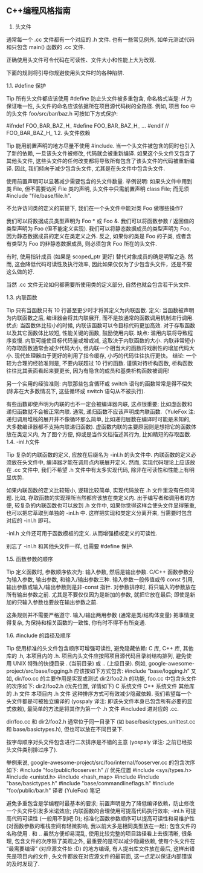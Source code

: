 C++编程风格指南
--------------------------------------------------------------------


1. 头文件

通常每一个 .cc 文件都有一个对应的 .h 文件. 也有一些常见例外, 如单元测试代码和只包含 main() 函数的 .cc 文件.

正确使用头文件可令代码在可读性、文件大小和性能上大为改观.

下面的规则将引导你规避使用头文件时的各种陷阱.

1.1. #define 保护

Tip
所有头文件都应该使用 #define 防止头文件被多重包含, 命名格式当是: <PROJECT>_<PATH>_<FILE>_H_
为保证唯一性, 头文件的命名应该依据所在项目源代码树的全路径. 例如, 项目 foo 中的头文件 foo/src/bar/baz.h 可按如下方式保护:

#ifndef FOO_BAR_BAZ_H_
#define FOO_BAR_BAZ_H_
…
#endif // FOO_BAR_BAZ_H_
1.2. 头文件依赖

Tip
能用前置声明的地方尽量不使用 #include.
当一个头文件被包含的同时也引入了新的依赖, 一旦该头文件被修改, 代码就会被重新编译. 如果这个头文件又包含了其他头文件, 这些头文件的任何改变都将导致所有包含了该头文件的代码被重新编译. 因此, 我们倾向于减少包含头文件, 尤其是在头文件中包含头文件.

使用前置声明可以显著减少需要包含的头文件数量. 举例说明: 如果头文件中用到类 File, 但不需要访问 File 类的声明, 头文件中只需前置声明 class File; 而无须 #include "file/base/file.h".

不允许访问类的定义的前提下, 我们在一个头文件中能对类 Foo 做哪些操作?

我们可以将数据成员类型声明为 Foo * 或 Foo &.
我们可以将函数参数 / 返回值的类型声明为 Foo (但不能定义实现).
我们可以将静态数据成员的类型声明为 Foo, 因为静态数据成员的定义在类定义之外.
反之, 如果你的类是 Foo 的子类, 或者含有类型为 Foo 的非静态数据成员, 则必须包含 Foo 所在的头文件.

有时, 使用指针成员 (如果是 scoped_ptr 更好) 替代对象成员的确是明智之选. 然而, 这会降低代码可读性及执行效率, 因此如果仅仅为了少包含头文件，还是不要这么做的好.

当然 .cc 文件无论如何都需要所使用类的定义部分, 自然也就会包含若干头文件.

1.3. 内联函数

Tip
只有当函数只有 10 行甚至更少时才将其定义为内联函数.
定义:
当函数被声明为内联函数之后, 编译器会将其内联展开, 而不是按通常的函数调用机制进行调用.
优点:
当函数体比较小的时候, 内联该函数可以令目标代码更加高效. 对于存取函数以及其它函数体比较短, 性能关键的函数, 鼓励使用内联.
缺点:
滥用内联将导致程序变慢. 内联可能使目标代码量或增或减, 这取决于内联函数的大小. 内联非常短小的存取函数通常会减少代码大小, 但内联一个相当大的函数将戏剧性的增加代码大小. 现代处理器由于更好的利用了指令缓存, 小巧的代码往往执行更快。
结论:
一个较为合理的经验准则是, 不要内联超过 10 行的函数. 谨慎对待析构函数, 析构函数往往比其表面看起来要更长, 因为有隐含的成员和基类析构函数被调用!

另一个实用的经验准则: 内联那些包含循环或 switch 语句的函数常常是得不偿失 (除非在大多数情况下, 这些循环或 switch 语句从不被执行).

有些函数即使声明为内联的也不一定会被编译器内联, 这点很重要; 比如虚函数和递归函数就不会被正常内联. 通常, 递归函数不应该声明成内联函数.（YuleFox 注: 递归调用堆栈的展开并不像循环那么简单, 比如递归层数在编译时可能是未知的, 大多数编译器都不支持内联递归函数). 虚函数内联的主要原因则是想把它的函数体放在类定义内, 为了图个方便, 抑或是当作文档描述其行为, 比如精短的存取函数.
1.4. -inl.h文件

Tip
复杂的内联函数的定义, 应放在后缀名为 -inl.h 的头文件中.
内联函数的定义必须放在头文件中, 编译器才能在调用点内联展开定义. 然而, 实现代码理论上应该放在 .cc 文件中, 我们不希望 .h 文件中有太多实现代码, 除非在可读性和性能上有明显优势.

如果内联函数的定义比较短小, 逻辑比较简单, 实现代码放在 .h 文件里没有任何问题. 比如, 存取函数的实现理所当然都应该放在类定义内. 出于编写者和调用者的方便, 较复杂的内联函数也可以放到 .h 文件中, 如果你觉得这样会使头文件显得笨重, 也可以把它萃取到单独的 -inl.h 中. 这样把实现和类定义分离开来, 当需要时包含对应的 -inl.h 即可。

-inl.h 文件还可用于函数模板的定义. 从而增强模板定义的可读性.

别忘了 -inl.h 和其他头文件一样, 也需要 #define 保护.

1.5. 函数参数的顺序

Tip
定义函数时, 参数顺序依次为: 输入参数, 然后是输出参数.
C/C++ 函数参数分为输入参数, 输出参数, 和输入/输出参数三种. 输入参数一般传值或传 const 引用, 输出参数或输入/输出参数则是非-const 指针. 对参数排序时, 将只输入的参数放在所有输出参数之前. 尤其是不要仅仅因为是新加的参数, 就把它放在最后; 即使是新加的只输入参数也要放在输出参数之前.

这条规则并不需要严格遵守. 输入/输出两用参数 (通常是类/结构体变量) 把事情变得复杂, 为保持和相关函数的一致性, 你有时不得不有所变通.

1.6. #include 的路径及顺序

Tip
使用标准的头文件包含顺序可增强可读性, 避免隐藏依赖: C 库, C++ 库, 其他库的 .h, 本项目内的 .h.
项目内头文件应按照项目源代码目录树结构排列, 避免使用 UNIX 特殊的快捷目录 . (当前目录) 或 .. (上级目录). 例如, google-awesome-project/src/base/logging.h 应该按如下方式包含:
#include “base/logging.h”
又如, dir/foo.cc 的主要作用是实现或测试 dir2/foo2.h 的功能, foo.cc 中包含头文件的次序如下:
dir2/foo2.h (优先位置, 详情如下)
C 系统文件
C++ 系统文件
其他库的 .h 文件
本项目内 .h 文件
这种排序方式可有效减少隐藏依赖. 我们希望每一个头文件都是可被独立编译的 (yospaly 译注: 即该头文件本身已包含所有必要的显式依赖), 最简单的方法是将其作为第一个 .h 文件 #included 进对应的 .cc.

dir/foo.cc 和 dir2/foo2.h 通常位于同一目录下 (如 base/basictypes_unittest.cc 和 base/basictypes.h), 但也可以放在不同目录下.

按字母顺序对头文件包含进行二次排序是不错的主意 (yospaly 译注: 之前已经按头文件类别排过序了).

举例来说, google-awesome-project/src/foo/internal/fooserver.cc 的包含次序如下:
#include "foo/public/fooserver.h" // 优先位置
#include <sys/types.h>
#include <unistd.h>
#include <hash_map>
#include <vector>
#include "base/basictypes.h"
#include "base/commandlineflags.h"
#include "foo/public/bar.h"
译者 (YuleFox) 笔记

避免多重包含是学编程时最基本的要求;
前置声明是为了降低编译依赖，防止修改一个头文件引发多米诺效应;
内联函数的合理使用可提高代码执行效率;
-inl.h 可提高代码可读性 (一般用不到吧:D);
标准化函数参数顺序可以提高可读性和易维护性 (对函数参数的堆栈空间有轻微影响, 我以前大多是相同类型放在一起);
包含文件的名称使用 . 和 .. 虽然方便却易混乱, 使用比较完整的项目路径看上去很清晰, 很条理, 包含文件的次序除了美观之外, 最重要的是可以减少隐藏依赖, 使每个头文件在 “最需要编译” (对应源文件处 :D) 的地方编译, 有人提出库文件放在最后, 这样出错先是项目内的文件, 头文件都放在对应源文件的最前面, 这一点足以保证内部错误的及时发现了.
